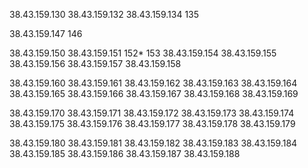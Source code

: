 
38.43.159.130
38.43.159.132
38.43.159.134
135

38.43.159.147
146

38.43.159.150
38.43.159.151
152*
153
38.43.159.154
38.43.159.155
38.43.159.156
38.43.159.157
38.43.159.158

38.43.159.160
38.43.159.161
38.43.159.162 38.43.159.163
38.43.159.164
38.43.159.165 38.43.159.166
38.43.159.167
38.43.159.168
38.43.159.169

38.43.159.170
38.43.159.171 38.43.159.172
38.43.159.173
38.43.159.174
38.43.159.175
38.43.159.176 38.43.159.177
38.43.159.178
38.43.159.179

38.43.159.180
38.43.159.181 38.43.159.182 38.43.159.183 38.43.159.184 38.43.159.185
38.43.159.186
38.43.159.187
38.43.159.188